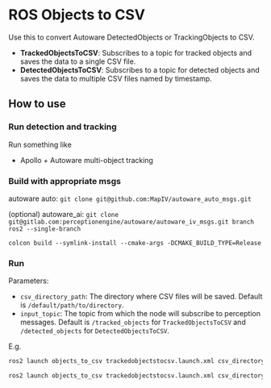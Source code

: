 # ROS Objects to CSV
Use this to convert Autoware DetectedObjects or TrackingObjects to CSV.

- **TrackedObjectsToCSV**: Subscribes to a topic for tracked objects and saves the data to a single CSV file.
- **DetectedObjectsToCSV**: Subscribes to a topic for detected objects and saves the data to multiple CSV files named by timestamp.

## How to use
### Run detection and tracking
Run something like
- Apollo + Autoware multi-object tracking

### Build with appropriate msgs
autoware auto:
```git clone git@github.com:MapIV/autoware_auto_msgs.git```

(optional) autoware_ai: 
```git clone git@gitlab.com:perceptionengine/autoware/autoware_iv_msgs.git branch ros2 --single-branch```

```
colcon build --symlink-install --cmake-args -DCMAKE_BUILD_TYPE=Release
```

### Run
Parameters:
* `csv_directory_path`: The directory where CSV files will be saved. Default is `/default/path/to/directory`.
* `input_topic`: The topic from which the node will subscribe to perception messages. Default is `/tracked_objects` for `TrackedObjectsToCSV` and `/detected_objects` for `DetectedObjectsToCSV`.

E.g.
```bash
ros2 launch objects_to_csv trackedobjectstocsv.launch.xml csv_directory_path:=/home/map4/Downloads
```

```bash
ros2 launch objects_to_csv trackedobjectstocsv.launch.xml csv_directory_path:=/home/map4/Downloads input_topic:/sensing/top/medium/rare/pandar_points
```



